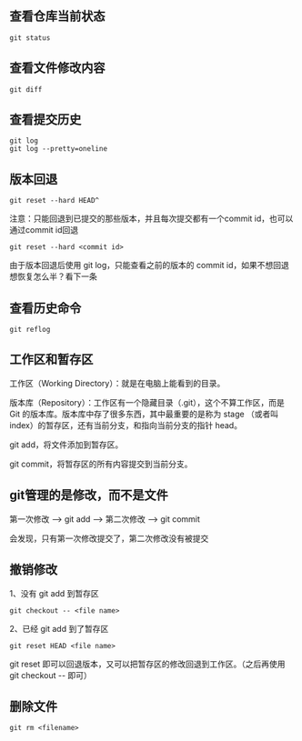 ## 查看仓库当前状态

```git
git status 
```

## 查看文件修改内容

```git
git diff
```

## 查看提交历史

```git
git log
git log --pretty=oneline
```

## 版本回退

```git
git reset --hard HEAD^
```

注意：只能回退到已提交的那些版本，并且每次提交都有一个commit id，也可以通过commit id回退

```git
git reset --hard <commit id>
```

由于版本回退后使用 git log，只能查看之前的版本的 commit id，如果不想回退想恢复怎么半？看下一条

## 查看历史命令

```git
git reflog
```

## 工作区和暂存区

工作区（Working Directory）：就是在电脑上能看到的目录。

版本库（Repository）：工作区有一个隐藏目录（.git），这个不算工作区，而是 Git 的版本库。版本库中存了很多东西，其中最重要的是称为 stage （或者叫index）的暂存区，还有当前分支，和指向当前分支的指针 head。

git add，将文件添加到暂存区。

git commit，将暂存区的所有内容提交到当前分支。

## git管理的是修改，而不是文件

第一次修改 --> git add --> 第二次修改 -->  git commit

会发现，只有第一次修改提交了，第二次修改没有被提交 

## 撤销修改

1、没有 git add 到暂存区

```git
git checkout -- <file name>
```

2、已经 git add 到了暂存区

```git
git reset HEAD <file name>
```

git reset 即可以回退版本，又可以把暂存区的修改回退到工作区。（之后再使用 git checkout -- <filename> 即可）

## 删除文件

```git
git rm <filename>
```

